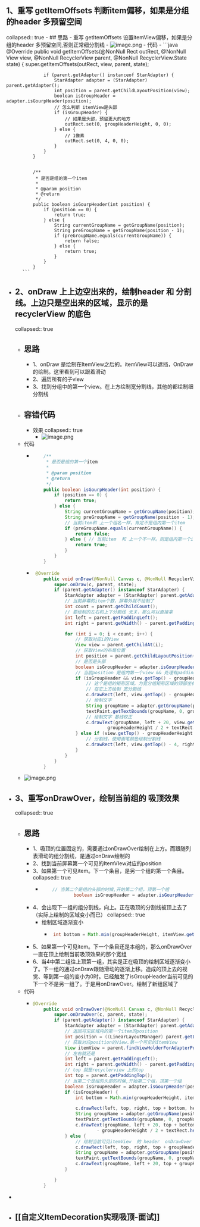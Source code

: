 ## 1、重写 getItemOffsets 判断item偏移，如果是分组的header 多预留空间
collapsed:: true
	- ## 思路
		- 重写 getItemOffsets 设置itemView偏移，如果是分组的header 多预留空间,否则正常细分割线
	- ![image.png](../assets/image_1691245622926_0.png)
	- 代码
		- ```java
		      @Override
		      public void getItemOffsets(@NonNull Rect outRect, @NonNull View view, @NonNull RecyclerView parent, @NonNull RecyclerView.State state) {
		          super.getItemOffsets(outRect, view, parent, state);
		  
		          if (parent.getAdapter() instanceof StarAdapter) {
		              StarAdapter adapter = (StarAdapter) parent.getAdapter();
		              int position = parent.getChildLayoutPosition(view);
		              boolean isGroupHeader = adapter.isGourpHeader(position);
		              // 怎么判断 itemView是头部
		              if (isGroupHeader) {
		                  // 如果是头部，预留更大的地方
		                  outRect.set(0, groupHeaderHeight, 0, 0);
		              } else {
		                  // 1像素
		                  outRect.set(0, 4, 0, 0);
		              }
		          }
		      }
		  
		  
		      /**
		       * 是否是组的第一个item
		       *
		       * @param position
		       * @return
		       */
		      public boolean isGourpHeader(int position) {
		          if (position == 0) {
		              return true;
		          } else {
		              String currentGroupName = getGroupName(position);
		              String preGroupName = getGroupName(position - 1);
		              if (preGroupName.equals(currentGroupName)) {
		                  return false;
		              } else {
		                  return true;
		              }
		          }
		      }
		  ```
- ## 2、onDraw 上上边空出来的，绘制header 和 分割线。上边只是空出来的区域，显示的是recyclerView 的底色
  collapsed:: true
	- ## 思路
		- 1、onDraw 是绘制在ItemView之后的。itemView可以遮挡，OnDraw的绘制。这里看到可以跟着滑动
		- 2、遍历所有的子view
		- 3、找到分组中的第一个view。在上方绘制宽分割线，其他的都绘制细分割线
	- ## 容错代码
		- 效果
		  collapsed:: true
			- ![image.png](../assets/image_1691304297833_0.png)
	- 代码
		- ```java
		      /**
		       * 是否是组的第一个item
		       *
		       * @param position
		       * @return
		       */
		      public boolean isGourpHeader(int position) {
		          if (position == 0) {
		              return true;
		          } else {
		              String currentGroupName = getGroupName(position);
		              String preGroupName = getGroupName(position - 1);
		              // 当前item和 上一个组名一样，肯定不是组内第一个item
		              if (preGroupName.equals(currentGroupName)) {
		                  return false;
		              } else { // 当前item  和 上一个不一样。则是组内第一个item。在他上方可以绘制宽组分割线
		                  return true;
		              }
		          }
		      }
		  ```
		- ```java
		   @Override
		      public void onDraw(@NonNull Canvas c, @NonNull RecyclerView parent, @NonNull RecyclerView.State state) {
		          super.onDraw(c, parent, state);
		          if (parent.getAdapter() instanceof StarAdapter) {
		              StarAdapter adapter = (StarAdapter) parent.getAdapter();
		              // 当前屏幕的item个数，屏幕外就不绘制了
		              int count = parent.getChildCount();
		              // 要绘制的左右和上下分割线 无关，那么可以直接拿
		              int left = parent.getPaddingLeft();
		              int right = parent.getWidth() - parent.getPaddingRight();
		  
		              for (int i = 0; i < count; i++) {
		                  // 获取对应i的View
		                  View view = parent.getChildAt(i);
		                  // 获取View的布局位置
		                  int position = parent.getChildLayoutPosition(view);
		                  // 是否是头部
		                  boolean isGroupHeader = adapter.isGourpHeader(position);
		                  // 当前position 是组内第一个view && 处理有padding的情况。到顶 了 recyclerview上方的padding部分就不绘制了
		                  if (isGroupHeader && view.getTop() - groupHeaderHeight - parent.getPaddingTop() >= 0) {
		                      // 这个是组的矩形区域。为宽分组矩形区域的顶部坐标。view.getTop()为矩形区域的底部坐标。因为当前position是itemView它是组内第一个
		                      // 在它上方绘制 宽分割线
		                      c.drawRect(left, view.getTop() - groupHeaderHeight, right, view.getTop(), headPaint);
		                      // 绘制文字
		                      String groupName = adapter.getGroupName(position);
		                      textPaint.getTextBounds(groupName, 0, groupName.length(), textRect);
		                      // 绘制文字 基线校正
		                      c.drawText(groupName, left + 20, view.getTop() -
		                              groupHeaderHeight / 2 + textRect.height() / 2, textPaint);
		                  } else if (view.getTop() - groupHeaderHeight - parent.getPaddingTop() >= 0) {
		                      // 分割线，使用画笔颜色绘制分割线
		                      c.drawRect(left, view.getTop() - 4, right, view.getTop(), headPaint);
		                  }
		              }
		          }
		      }
		  
		  ```
	- ![image.png](../assets/image_1691246398106_0.png)
- ## 3、重写onDrawOver，绘制当前组的 吸顶效果
  collapsed:: true
	- ## 思路
		- 1、吸顶的位置固定的，需要通过onDrawOver绘制在上方。而跟随列表滑动的组分割线，是通过onDraw绘制的
		- 2、找到当前屏幕第一个可见的ItemVIew对应的position
		- 3、如果第一个可见item。下一个条目，是另一个组的第一个条目。
		  collapsed:: true
			- ```java
			      // 当第二个是组的头部的时候,开始第二个组，顶第一个组
			              boolean isGroupHeader = adapter.isGourpHeader(position + 1);
			  ```
		- 4、会出现下一组的组分割线，向上。正在吸顶的分割线被顶上去了（实际上绘制的区域变小而已）
		  collapsed:: true
			- 绘制区域逐渐变小
				- ```java
				   int bottom = Math.min(groupHeaderHeight, itemView.getBottom() - parent.getPaddingTop());
				  ```
		- 5、如果第一个可见item。下一个条目还是本组的，那么onDrawOver一直在顶上绘制当前吸顶效果的那个宽组
		- 6、当4中第二组往上顶第一组，其实是正在吸顶的绘制区域逐渐变小了。下一组的通过onDraw跟随滑动的逐渐上移。造成的顶上去的视觉、等到第一组的变小为0时。已经触发了isGroupHeader当前可见的下一个不是另一组了。于是用onDrawOver。绘制了新组区域了
	- 代码
		- ```java
		  @Override
		      public void onDrawOver(@NonNull Canvas c, @NonNull RecyclerView parent, @NonNull RecyclerView.State state) {
		          super.onDrawOver(c, parent, state);
		          if (parent.getAdapter() instanceof StarAdapter) {
		              StarAdapter adapter = (StarAdapter) parent.getAdapter();
		              // 返回可见区域内的第一个item的position
		              int position = ((LinearLayoutManager) parent.getLayoutManager()).findFirstVisibleItemPosition();
		              // 获取对应position的View.第一个可见的ItemView
		              View itemView = parent.findViewHolderForAdapterPosition(position).itemView;
		              // 左右就还是
		              int left = parent.getPaddingLeft();
		              int right = parent.getWidth() - parent.getPaddingRight();
		              // top 就是recyclerview 上的top
		              int top = parent.getPaddingTop();
		              // 当第二个是组的头部的时候,开始第二个组，顶第一个组
		              boolean isGroupHeader = adapter.isGourpHeader(position + 1);
		              if (isGroupHeader) {
		                  int bottom = Math.min(groupHeaderHeight, itemView.getBottom() - parent.getPaddingTop());
		  
		                  c.drawRect(left, top, right, top + bottom, headPaint);
		                  String groupName = adapter.getGroupName(position);
		                  textPaint.getTextBounds(groupName, 0, groupName.length(), textRect);
		                  c.drawText(groupName, left + 20, top + bottom
		                          - groupHeaderHeight / 2 + textRect.height() / 2, textPaint);
		              } else {
		                  // 绘制当前可见itemView  的 header  onDrawOver 会遮住ItemView
		                  c.drawRect(left, top, right, top + groupHeaderHeight, headPaint);
		                  String groupName = adapter.getGroupName(position);
		                  textPaint.getTextBounds(groupName, 0, groupName.length(), textRect);
		                  c.drawText(groupName, left + 20, top + groupHeaderHeight / 2 + textRect.height() / 2, textPaint);
		              }
		  
		          }
		      }
		  ```
-
- ## [[自定义ItemDecoration实现吸顶-面试]]